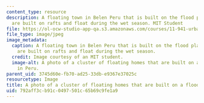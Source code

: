 ```yaml
---
content_type: resource
description: A floating town in Belen Peru that is built on the flood plain. All homes
  are built on rafts and float during the wet season. MIT Student
file: https://ol-ocw-studio-app-qa.s3.amazonaws.com/courses/11-941-urban-climate-adaptation-spring-2011/792aff3cb91c0497501c65b69c9fe1a9_village.jpg
file_type: image/jpeg
image_metadata:
  caption: A floating town in Belen Peru that is built on the flood plain. All homes
    are built on rafts and float during the wet season.
  credit: Image courtesy of an MIT student.
  image-alt: A photo of a cluster of floating homes that are built on a flood plain
    in Peru.
parent_uid: 3745d60e-fb70-ad25-33db-e9367e37025c
resourcetype: Image
title: A photo of a cluster of floating homes that are built on a flood plain in Peru
uid: 792aff3c-b91c-0497-501c-65b69c9fe1a9
---
```

